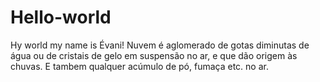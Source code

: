 # Hello-world
Hy world my name is Évani!
Nuvem é aglomerado de gotas diminutas de água ou de cristais de gelo em suspensão no ar, e que dão origem às chuvas.
E tambem qualquer acúmulo de pó, fumaça etc. no ar.
